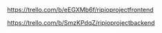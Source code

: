 https://trello.com/b/eEGXMb6f/ripioprojectfrontend

https://trello.com/b/SmzKPdqZ/ripioprojectbackend